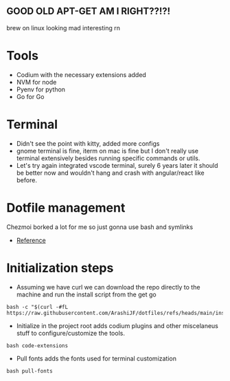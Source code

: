 ## GOOD OLD APT-GET AM I RIGHT??!?!

brew on linux looking mad interesting rn

# Tools

- Codium with the necessary extensions added
- NVM for node
- Pyenv for python
- Go for Go

# Terminal

- Didn't see the point with kitty, added more configs
- gnome terminal is fine, iterm on mac is fine but I don't really use terminal extensively besides running specific commands or utils.
- Let's try again integrated vscode terminal, surely 6 years later it should be better now and wouldn't hang and crash with angular/react like before.

# Dotfile management

Chezmoi borked a lot for me so just gonna use bash and symlinks

- [Reference](https://freddiecarthy.com/blog/make-your-dotfiles-portable-with-git-and-a-simple-bash-script)

# Initialization steps

- Assuming we have curl we can download the repo directly to the machine and run the install script from the get go
```
bash -c "$(curl -#fL https://raw.githubusercontent.com/ArashiJF/dotfiles/refs/heads/main/install)"
```

- Initialize in the project root adds codium plugins and other miscelaneus stuff to configure/customize the tools.

```
bash code-extensions
```

- Pull fonts adds the fonts used for terminal customization

```
bash pull-fonts
```
